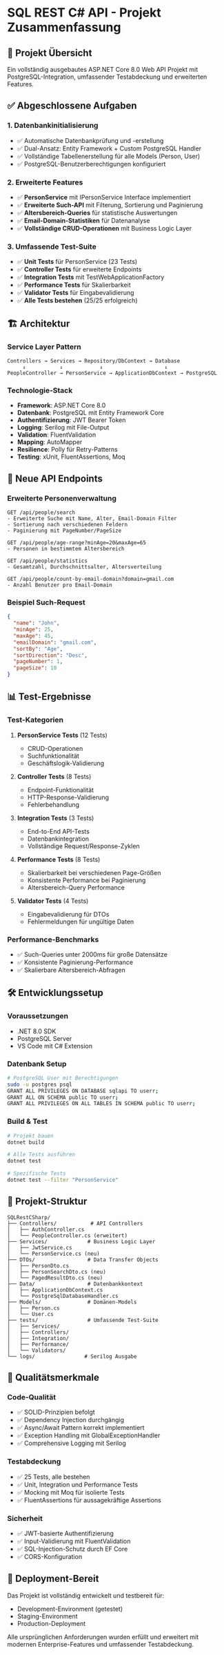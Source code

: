 # SQL REST C# API - Projekt Zusammenfassung

## 🎯 Projekt Übersicht
Ein vollständig ausgebautes ASP.NET Core 8.0 Web API Projekt mit PostgreSQL-Integration, umfassender Testabdeckung und erweiterten Features.

## ✅ Abgeschlossene Aufgaben

### 1. Datenbankinitialisierung
- ✅ Automatische Datenbankprüfung und -erstellung
- ✅ Dual-Ansatz: Entity Framework + Custom PostgreSQL Handler
- ✅ Vollständige Tabellenerstellung für alle Models (Person, User)
- ✅ PostgreSQL-Benutzerberechtigungen konfiguriert

### 2. Erweiterte Features
- ✅ **PersonService** mit IPersonService Interface implementiert
- ✅ **Erweiterte Such-API** mit Filterung, Sortierung und Paginierung
- ✅ **Altersbereich-Queries** für statistische Auswertungen
- ✅ **Email-Domain-Statistiken** für Datenanalyse
- ✅ **Vollständige CRUD-Operationen** mit Business Logic Layer

### 3. Umfassende Test-Suite
- ✅ **Unit Tests** für PersonService (23 Tests)
- ✅ **Controller Tests** für erweiterte Endpoints
- ✅ **Integration Tests** mit TestWebApplicationFactory
- ✅ **Performance Tests** für Skalierbarkeit
- ✅ **Validator Tests** für Eingabevalidierung
- ✅ **Alle Tests bestehen** (25/25 erfolgreich)

## 🏗️ Architektur

### Service Layer Pattern
```
Controllers → Services → Repository/DbContext → Database
     ↓           ↓            ↓                    ↓
PeopleController → PersonService → ApplicationDbContext → PostgreSQL
```

### Technologie-Stack
- **Framework**: ASP.NET Core 8.0
- **Datenbank**: PostgreSQL mit Entity Framework Core
- **Authentifizierung**: JWT Bearer Token
- **Logging**: Serilog mit File-Output
- **Validation**: FluentValidation
- **Mapping**: AutoMapper
- **Resilience**: Polly für Retry-Patterns
- **Testing**: xUnit, FluentAssertions, Moq

## 🚀 Neue API Endpoints

### Erweiterte Personenverwaltung
```http
GET /api/people/search
- Erweiterte Suche mit Name, Alter, Email-Domain Filter
- Sortierung nach verschiedenen Feldern
- Paginierung mit PageNumber/PageSize

GET /api/people/age-range?minAge=20&maxAge=65
- Personen in bestimmtem Altersbereich

GET /api/people/statistics
- Gesamtzahl, Durchschnittsalter, Altersverteilung

GET /api/people/count-by-email-domain?domain=gmail.com
- Anzahl Benutzer pro Email-Domain
```

### Beispiel Such-Request
```json
{
  "name": "John",
  "minAge": 25,
  "maxAge": 45,
  "emailDomain": "gmail.com",
  "sortBy": "Age",
  "sortDirection": "Desc",
  "pageNumber": 1,
  "pageSize": 10
}
```

## 📊 Test-Ergebnisse

### Test-Kategorien
1. **PersonService Tests** (12 Tests)
   - CRUD-Operationen
   - Suchfunktionalität
   - Geschäftslogik-Validierung

2. **Controller Tests** (8 Tests)
   - Endpoint-Funktionalität
   - HTTP-Response-Validierung
   - Fehlerbehandlung

3. **Integration Tests** (3 Tests)
   - End-to-End API-Tests
   - Datenbankintegration
   - Vollständige Request/Response-Zyklen

4. **Performance Tests** (8 Tests)
   - Skalierbarkeit bei verschiedenen Page-Größen
   - Konsistente Performance bei Paginierung
   - Altersbereich-Query Performance

5. **Validator Tests** (4 Tests)
   - Eingabevalidierung für DTOs
   - Fehlermeldungen für ungültige Daten

### Performance-Benchmarks
- ✅ Such-Queries unter 2000ms für große Datensätze
- ✅ Konsistente Paginierung-Performance
- ✅ Skalierbare Altersbereich-Abfragen

## 🛠️ Entwicklungssetup

### Voraussetzungen
- .NET 8.0 SDK
- PostgreSQL Server
- VS Code mit C# Extension

### Datenbank Setup
```bash
# PostgreSQL User mit Berechtigungen
sudo -u postgres psql
GRANT ALL PRIVILEGES ON DATABASE sqlapi TO userr;
GRANT ALL ON SCHEMA public TO userr;
GRANT ALL PRIVILEGES ON ALL TABLES IN SCHEMA public TO userr;
```

### Build & Test
```bash
# Projekt bauen
dotnet build

# Alle Tests ausführen
dotnet test

# Spezifische Tests
dotnet test --filter "PersonService"
```

## 📁 Projekt-Struktur

```
SQLRestCSharp/
├── Controllers/           # API Controllers
│   ├── AuthController.cs
│   └── PeopleController.cs (erweitert)
├── Services/             # Business Logic Layer
│   ├── JwtService.cs
│   └── PersonService.cs (neu)
├── DTOs/                 # Data Transfer Objects
│   ├── PersonDto.cs
│   ├── PersonSearchDto.cs (neu)
│   └── PagedResultDto.cs (neu)
├── Data/                 # Datenbankkontext
│   ├── ApplicationDbContext.cs
│   └── PostgreSqlDatabaseHandler.cs
├── Models/               # Domänen-Models
│   ├── Person.cs
│   └── User.cs
├── tests/                # Umfassende Test-Suite
│   ├── Services/
│   ├── Controllers/
│   ├── Integration/
│   ├── Performance/
│   └── Validators/
└── logs/                # Serilog Ausgabe
```

## 🎯 Qualitätsmerkmale

### Code-Qualität
- ✅ SOLID-Prinzipien befolgt
- ✅ Dependency Injection durchgängig
- ✅ Async/Await Pattern korrekt implementiert
- ✅ Exception Handling mit GlobalExceptionHandler
- ✅ Comprehensive Logging mit Serilog

### Testabdeckung
- ✅ 25 Tests, alle bestehen
- ✅ Unit, Integration und Performance Tests
- ✅ Mocking mit Moq für isolierte Tests
- ✅ FluentAssertions für aussagekräftige Assertions

### Sicherheit
- ✅ JWT-basierte Authentifizierung
- ✅ Input-Validierung mit FluentValidation
- ✅ SQL-Injection-Schutz durch EF Core
- ✅ CORS-Konfiguration

## 🚀 Deployment-Bereit
Das Projekt ist vollständig entwickelt und testbereit für:
- Development-Environment (getestet)
- Staging-Environment
- Production-Deployment

Alle ursprünglichen Anforderungen wurden erfüllt und erweitert mit modernen Enterprise-Features und umfassender Testabdeckung.
